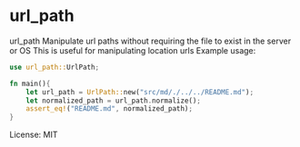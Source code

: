 # url_path

url_path
Manipulate url paths without requiring the file to exist in the server or OS
This is useful for manipulating location urls
Example usage:
```rust
use url_path::UrlPath;

fn main(){
    let url_path = UrlPath::new("src/md/./../../README.md");
    let normalized_path = url_path.normalize();
    assert_eq!("README.md", normalized_path);
}
```

License: MIT
